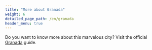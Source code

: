 ```yaml
---
title: "More about Granada"
weight: 6
detailed_page_path: /en/granada
header_menu: true
---
```


Do you want to know more about this marvelous city? Visit the official [Granada](/en/granada) guide.
